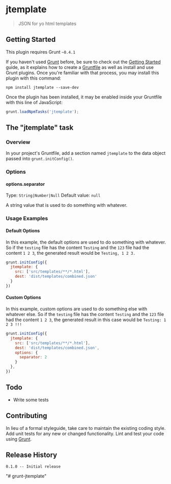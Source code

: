 # jtemplate

> JSON for yo html templates

## Getting Started
This plugin requires Grunt `~0.4.1`

If you haven't used [Grunt](http://gruntjs.com/) before, be sure to check out the [Getting Started](http://gruntjs.com/getting-started) guide, as it explains how to create a [Gruntfile](http://gruntjs.com/sample-gruntfile) as well as install and use Grunt plugins. Once you're familiar with that process, you may install this plugin with this command:

```shell
npm install jtemplate --save-dev
```

Once the plugin has been installed, it may be enabled inside your Gruntfile with this line of JavaScript:

```js
grunt.loadNpmTasks('jtemplate');
```

## The "jtemplate" task

### Overview
In your project's Gruntfile, add a section named `jtemplate` to the data object passed into `grunt.initConfig()`.

### Options

#### options.separator
Type: `String|Number|Null`
Default value: `null`

A string value that is used to do something with whatever.

### Usage Examples

#### Default Options
In this example, the default options are used to do something with whatever. So if the `testing` file has the content `Testing` and the `123` file had the content `1 2 3`, the generated result would be `Testing, 1 2 3.`

```js
grunt.initConfig({
  jtemplate: {
    src: ['src/templates/**/*.html'],
    dest: 'dist/templates/combined.json'
  }
})
```

#### Custom Options
In this example, custom options are used to do something else with whatever else. So if the `testing` file has the content `Testing` and the `123` file had the content `1 2 3`, the generated result in this case would be `Testing: 1 2 3 !!!`

```js
grunt.initConfig({
  jtemplate: {
    src: ['src/templates/**/*.html'],
    dest: 'dist/templates/combined.json',
    options: {
      separator: 2
    }
  },
})
```

## Todo
- Write some tests

## Contributing
In lieu of a formal styleguide, take care to maintain the existing coding style. Add unit tests for any new or changed functionality. Lint and test your code using [Grunt](http://gruntjs.com/).

## Release History
```
0.1.0 -- Initial release
```
"# grunt-jtemplate" 
